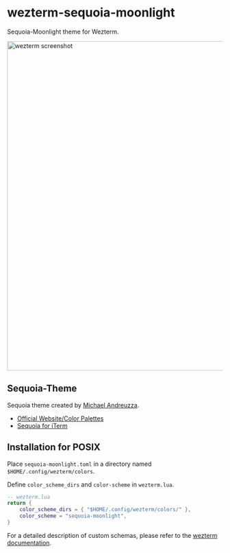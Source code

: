 # wezterm-sequoia-moonlight

Sequoia-Moonlight theme for Wezterm.

<img width="768" alt="wezterm screenshot" src="https://user-images.githubusercontent.com/43127622/185772845-30d29765-04dd-4df0-b192-c40aa96ea51e.png">

## Sequoia-Theme

Sequoia theme created by [Michael Andreuzza](https://github.com/michael-andreuzza).

- [Official Website/Color Palettes](https://sequoiatheme.com/)
- [Sequoia for iTerm](https://github.com/Sequoia-Theme/iTerm)

## Installation for POSIX

Place `sequoia-moonlight.toml` in a directory named `$HOME/.config/wezterm/colors`.

Define `color_scheme_dirs` and `color-scheme` in `wezterm.lua`.

```lua
-- wezterm.lua
return {
    color_scheme_dirs = { "$HOME/.config/wezterm/colors/" },
    color_scheme = "sequoia-moonlight",
}
```

For a detailed description of custom schemas, please refer to the [wezterm documentation](https://wezfurlong.org/wezterm/config/appearance.html#defining-a-color-scheme-in-a-separate-file).
